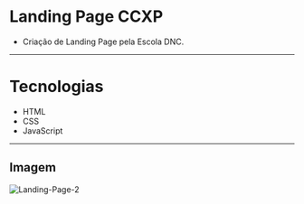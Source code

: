 # Landing Page CCXP 
- Criação de Landing Page pela Escola DNC.
--------------------------------------

# Tecnologias
- HTML
- CSS
- JavaScript
----------------------------------------

## Imagem
![Landing-Page-2](https://github.com/vyoshio71/Landing-Page-2/assets/116774749/69645dfc-177c-476e-98f5-8e94c5d3c6a6)
